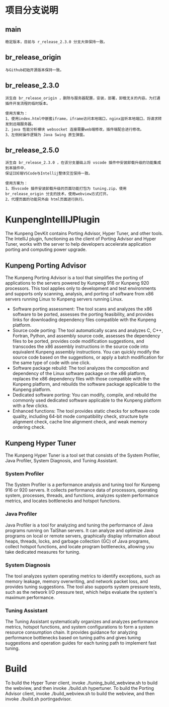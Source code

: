 # 项目分支说明
## main
    稳定版本，目前与 r_release_2.3.0 分支大体保持一致。
## br_release_origin
    与Github初始开源版本保持一致。
## br_release_2.3.0
    派生自 br_release_origin ，删除与服务器配置，安装，部署，卸载无关的内容。为打通插件开发流程的临时版本。

    使用方案为：
    1、使用index.html中嵌套iframe，iframe访问本地端口，nginx监听本地端口，将请求转发到远端服务器。
    2、java 性能分析模块 websocket 连接需要web端修改，插件端配合进行修改。
    3、左侧树操作逻辑为 Java Swing 原生弹窗。

## br_release_2.5.0
    派生自 br_release_2.3.0 ，在该分支基础上将 vscode 插件中安装卸载升级的功能集成到本插件中，
    保证IDE端VSCode与Intellij整体交互保持一致。

    使用方案为：
    1、将vscode 插件安装卸载升级的页面功能打包为 tuning.zip，使用 br_release_origin 分支的技术，使用webview方式打开。
    2、代理页面的功能另外由 html页面进行执行。


# KunpengIntellIJPlugin

The Kunpeng DevKit contains Porting Advisor, Hyper Tuner, and other tools. The IntelliJ plugin, functioning as the client of Porting Advisor and Hyper Tuner, works with the server to help developers accelerate application porting and computing power upgrade.
## Kunpeng Porting Advisor
The Kunpeng Porting Advisor is a tool that simplifies the porting of applications to the servers powered by Kunpeng 916 or Kunpeng 920 processors. This tool applies only to development and test environments and supports only scanning, analysis, and porting of software from x86 servers running Linux to Kunpeng servers running Linux.

- Software porting assessment: The tool scans and analyzes the x86 software to be ported, assesses the porting feasibility, and provides links for downloading dependency files compatible with the Kunpeng platform.
- Source code porting: The tool automatically scans and analyzes C, C++, Fortran, Python, and assembly source code, assesses the dependency files to be ported, provides code modification suggestions, and transcodes the x86 assembly instructions in the source code into equivalent Kunpeng assembly instructions. You can quickly modify the source code based on the suggestions, or apply a batch modification for the same type of code with one click.
- Software package rebuild: The tool analyzes the composition and dependency of the Linux software package on the x86 platform, replaces the x86 dependency files with those compatible with the Kunpeng platform, and rebuilds the software package applicable to the Kunpeng platform.
- Dedicated software porting: You can modify, compile, and rebuild the commonly used dedicated software applicable to the Kunpeng platform with a few clicks.
- Enhanced functions: The tool provides static checks for software code quality, including 64-bit mode compatibility check, structure byte alignment check, cache line alignment check, and weak memory ordering check.
## Kunpeng Hyper Tuner
The Kunpeng Hyper Tuner is a tool set that consists of the System Profiler, Java Profiler, System Diagnosis, and Tuning Assistant.
### System Profiler
The System Profiler is a performance analysis and tuning tool for Kunpeng 916 or 920 servers. It collects performance data of processors, operating system, processes, threads, and functions, analyzes system performance metrics, and locates bottlenecks and hotspot functions.
### Java Profiler
Java Profiler is a tool for analyzing and tuning the performance of Java programs running on TaiShan servers. It can analyze and optimize Java programs on local or remote servers, graphically display information about heaps, threads, locks, and garbage collection (GC) of Java programs, collect hotspot functions, and locate program bottlenecks, allowing you take dedicated measures for tuning.
### System Diagnosis
The tool analyzes system operating metrics to identify exceptions, such as memory leakage, memory overwriting, and network packet loss, and provides tuning suggestions. The tool also supports system pressure tests, such as the network I/O pressure test, which helps evaluate the system's maximum performance.
### Tuning Assistant
The Tuning Assistant systematically organizes and analyzes performance metrics, hotspot functions, and system configurations to form a system resource consumption chain. It provides guidance for analyzing performance bottlenecks based on tuning paths and gives tuning suggestions and operation guides for each tuning path to implement fast tuning.

# Build
To build the Hyper Tuner client, invoke ./tuning_build_webview.sh to build the webview, and then invoke ./build.sh hypertuner.
To build the Porting Advisor client, invoke ./build_webview.sh to build the webview, and then invoke ./build.sh portingadvisor.
